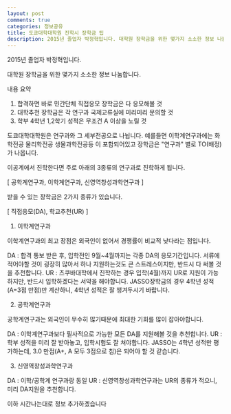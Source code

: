```yaml
---
layout: post
comments: true
categories: 정보공유
title: 도쿄대학대학원 진학시 장학금 팁
description: 2015년 졸업자 박정혁입니다. 대학원 장학금을 위한 몇가지 소소한 정보 나눔합니다.
---
```


2015년 졸업자 박정혁입니다.

대학원 장학금을 위한 몇가지 소소한 정보 나눔합니다.

내용 요약
1. 합격하면 바로 민간단체 직접응모 장학금은 다 응모해볼 것
2. 대학추천 장학금은 각 연구과 국제교류실에 미리미리 문의할 것
3. 학부 4학년 1,2학기 성적은 무조건 A 이상을 노릴 것

도쿄대학대학원은 연구과와 그 세부전공으로 나뉩니다.
예를들면 이학계연구과에는 화학전공 물리학전공 생물과학전공등 이 포함되어있고
장학금은 "연구과" 별로 TO(배정)가 나옵니다.

이공계에서 진학한다면 주로 아래의 3종류의 연구과로 진학하게 됩니다.

[ 공학계연구과, 이학계연구과, 신영역창성과학연구과 ]

받을 수 있는 장학금은 2가지 종류가 있습니다.

[ 직접응모(DA), 학교추천(UR) ]


1. 이학계연구과

이학계연구과의 최고 장점은 외국인이 없어서 경쟁률이 비교적 낮다라는 점입니다.

DA : 합격 통보 받은 후, 입학전인 9월~4월까지는 각종 DA의 응모기간입니다. 서류에 적어야할 것이 굉장히 많아서 하나 지원하는것도 큰 스트레스이지만, 반드시 다 써볼 것을 추천합니다.
UR : 츠쿠바대학에서 진학하는 경우 입학(4월)까지 UR로 지원이 가능하지만, 반드시 입학하겠다는 서약을 해야합니다. JASSO장학금의 경우 4학년 성적(A=3점 만점)만 계산하니, 4학년 성적은 잘 챙겨두시기 바랍니다.

2. 공학계연구과

공학계연구과는 외국인이 무수히 많기때문에 최대한 기회를 많이 잡아야합니다.

DA : 이학계연구과보다 필사적으로 가능한 모든 DA를 지원해볼 것을 추천합니다.
UR : 학부 성적을 미리 잘 받아놓고, 입학시험도 잘 쳐야합니다. JASSO는 4학년 성적만 평가하는데, 3.0 만점(A+, A 모두 3점으로 침)은 되어야 할 것 같습니다.

3. 신영역창성과학연구과

DA : 이학/공학계 연구과랑 동일
UR : 신영역창성과학연구과는 UR의 종류가 적으니, 미리 DA지원을 추천합니다.

이하 시간나는대로 정보 추가하겠습니다